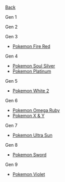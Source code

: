 [Back](../README.md)

Gen 1

Gen 2

Gen 3
- [Pokemon Fire Red](/Playthrough-Teams/Gen-3/Fire_Red_Team.md)

Gen 4
- [Pokemon Soul Silver](/Playthrough-Teams/Gen-4/)
- [Pokemon Platinum](/Playthrough-Teams/Gen-4/Platinum_Team.md)

Gen 5
- [Pokemon White 2](/Playthrough-Teams/Gen-5/White_2_Team.md)

Gen 6
- [Pokemon Omega Ruby](/Playthrough-Teams/Gen-6/Omega_Ruby_Team.md)
- [Pokemon X & Y](/Playthrough-Teams/Gen-6/X_Y_Team.md)

Gen 7
- [Pokemon Ultra Sun](/Playthrough-Teams/Gen-7/Ultra_Sun_Team.md)

Gen 8
- [Pokemon Sword](/Playthrough-Teams/Gen-8/Sword_Team.md)

Gen 9
- [Pokemon Violet](/Playthrough-Teams/Gen-9/Violet_Team.md)